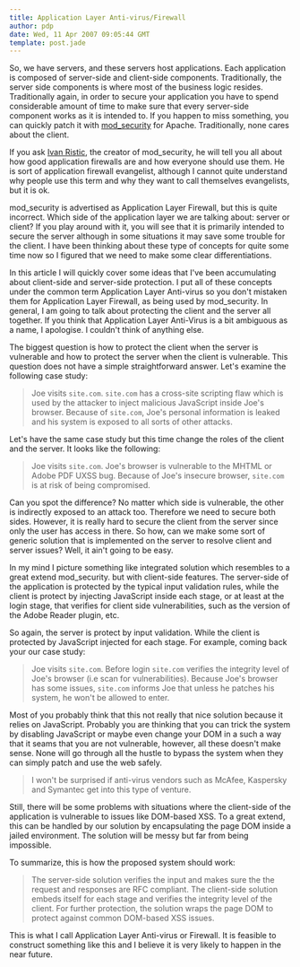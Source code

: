 ```yaml
---
title: Application Layer Anti-virus/Firewall
author: pdp
date: Wed, 11 Apr 2007 09:05:44 GMT
template: post.jade
---
```


So, we have servers, and these servers host applications. Each application is composed of server-side and client-side components. Traditionally, the server side components is where most of the business logic resides. Traditionally again, in order to secure your application you have to spend considerable amount of time to make sure that every server-side component works as it is intended to. If you happen to miss something, you can quickly patch it with [mod_security](http://www.modsecurity.org/) for Apache. Traditionally, none cares about the client.

If you ask [Ivan Ristic](http://www.modsecurity.org/blog/), the creator of mod_security, he will tell you all about how good application firewalls are and how everyone should use them. He is sort of application firewall evangelist, although I cannot quite understand why people use this term and why they want to call themselves evangelists, but it is ok.

mod_security is advertised as Application Layer Firewall, but this is quite incorrect. Which side of the application layer we are talking about: server or client? If you play around with it, you will see that it is primarily intended to secure the server although in some situations it may save some trouble for the client. I have been thinking about these type of concepts for quite some time now so I figured that we need to make some clear differentiations.

In this article I will quickly cover some ideas that I've been accumulating about client-side and server-side protection. I put all of these concepts under the common term Application Layer Anti-virus so you don't mistaken them for Application Layer Firewall, as being used by mod_security. In general, I am going to talk about protecting the client and the server all together. If you think that Application Layer Anti-Virus is a bit ambiguous as a name, I apologise. I couldn't think of anything else.

The biggest question is how to protect the client when the server is vulnerable and how to protect the server when the client is vulnerable. This question does not have a simple straightforward answer. Let's examine the following case study:

> Joe visits `site.com`. `site.com` has a cross-site scripting flaw which is used by the attacker to inject malicious JavaScript inside Joe's browser. Because of `site.com`, Joe's personal information is leaked and his system is exposed to all sorts of other attacks.

Let's have the same case study but this time change the roles of the client and the server. It looks like the following:

> Joe visits `site.com`. Joe's browser is vulnerable to the MHTML or Adobe PDF UXSS bug. Because of Joe's insecure browser, `site.com` is at risk of being compromised.

Can you spot the difference? No matter which side is vulnerable, the other is indirectly exposed to an attack too. Therefore we need to secure both sides. However, it is really hard to secure the client from the server since only the user has access in there. So how, can we make some sort of generic solution that is implemented on the server to resolve client and server issues? Well, it ain't going to be easy.

In my mind I picture something like integrated solution which resembles to a great extend mod_security. but with client-side features. The server-side of the application is protected by the typical input validation rules, while the client is protect by injecting JavaScript inside each stage, or at least at the login stage, that verifies for client side vulnerabilities, such as the version of the Adobe Reader plugin, etc.

So again, the server is protect by input validation. While the client is protected by JavaScript injected for each stage. For example, coming back your our case study:

> Joe visits `site.com`. Before login `site.com` verifies the integrity level of Joe's browser (i.e scan for vulnerabilities). Because Joe's browser has some issues, `site.com` informs Joe that unless he patches his system, he won't be allowed to enter.

Most of you probably think that this not really that nice solution because it relies on JavaScript. Probably you are thinking that you can trick the system by disabling JavaScript or maybe even change your DOM in a such a way that it seams that you are not vulnerable, however, all these doesn't make sense. None will go through all the hustle to bypass the system when they can simply patch and use the web safely.

> I won't be surprised if anti-virus vendors such as McAfee, Kaspersky and Symantec get into this type of venture.

Still, there will be some problems with situations where the client-side of the application is vulnerable to issues like DOM-based XSS. To a great extend, this can be handled by our solution by encapsulating the page DOM inside a jailed environment. The solution will be messy but far from being impossible.

To summarize, this is how the proposed system should work:

> The server-side solution verifies the input and makes sure the the request and responses are RFC compliant. The client-side solution embeds itself for each stage and verifies the integrity level of the client. For further protection, the solution wraps the page DOM to protect against common DOM-based XSS issues.

This is what I call Application Layer Anti-virus or Firewall. It is feasible to construct something like this and I believe it is very likely to happen in the near future.
